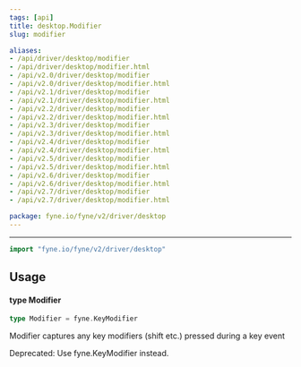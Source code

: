 ```yaml
---
tags: [api]
title: desktop.Modifier
slug: modifier

aliases:
- /api/driver/desktop/modifier
- /api/driver/desktop/modifier.html
- /api/v2.0/driver/desktop/modifier
- /api/v2.0/driver/desktop/modifier.html
- /api/v2.1/driver/desktop/modifier
- /api/v2.1/driver/desktop/modifier.html
- /api/v2.2/driver/desktop/modifier
- /api/v2.2/driver/desktop/modifier.html
- /api/v2.3/driver/desktop/modifier
- /api/v2.3/driver/desktop/modifier.html
- /api/v2.4/driver/desktop/modifier
- /api/v2.4/driver/desktop/modifier.html
- /api/v2.5/driver/desktop/modifier
- /api/v2.5/driver/desktop/modifier.html
- /api/v2.6/driver/desktop/modifier
- /api/v2.6/driver/desktop/modifier.html
- /api/v2.7/driver/desktop/modifier
- /api/v2.7/driver/desktop/modifier.html

package: fyne.io/fyne/v2/driver/desktop
---
```



---
```go
import "fyne.io/fyne/v2/driver/desktop"
```

## Usage

#### type Modifier

```go
type Modifier = fyne.KeyModifier
```

Modifier captures any key modifiers (shift etc.) pressed during a key event


<div class="deprecated">
Deprecated: Use fyne.KeyModifier instead.</div>
